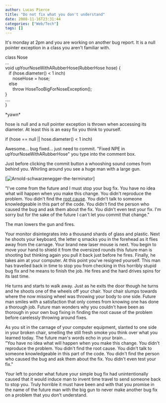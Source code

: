 ```yaml
---
author: Lucas Pierce
title: "Do not fix what you don't understand"
date: 2008-11-16T23:31:44
categories: ["Web/Tech"]
tags: []
---
```


It's monday at 2pm and you are working on another bug report. It is a null pointer exception in a class you aren't familiar with.

class Nose  
...  
void upYourNoseWithARubberHose(RubberHose hose) {  
   if (hose.diameter() < 1 inch)  
      noseHose = hose;  
   else  
      throw HoseTooBigForNoseException();  
}  
....  
}

\*yawn\*

hose is null and a null pointer exception is thrown when accessing its diameter. At least this is an easy fix you think to yourself.

if (hose == null || hose.diameter() < 1 inch)

Awesome... bug fixed... just need to commit. "Fixed NPE in upYourNoseWithARubberHose" you type into the comment box.

Just before clicking the commit button a whooshing sound comes from behind you. Whirling around you see a huge man with a large gun.

[![Arnold-schwarzenegger-the-terminator](/terminator.jpg)]

"I've come from the future and I must stop your bug fix. You have no idea what will happen when you make this change. You didn't reproduce the problem. You didn't find the [root cause](http://en.wikipedia.org/wiki/Root_cause_analysis). You didn't talk to someone knowledgeable in this part of the code. You didn't find the person who caused the bug and ask them about the fix. You didn't even test your fix. I'm sorry but for the sake of the future I can't let you commit that change."

The man lowers the gun and fires.

Your monitor disintegrates into a thousand shards of glass and plastic. Next he shoots your keyboard, the letter q smacks you in the forehead as it flies away from the carnage. Your brand new laser mouse is next. You begin to move your hand to shield it from the oversized rounds this future man is shooting but thinking again you pull it back just before he fires. Finally, he takes aim at your computer. At this point you've resigned yourself. This man has travelled back in time to stop you from checking in this horribly stupid bug fix and he means to finish the job. He fires and the hard drives spins for its last time.

He turns and starts to walk away. Just as he exits the door though he turns and he shoots one of the wheels off your chair. Your chair slumps towards where the now missing wheel was throwing your body to one side. Future man smiles with a satisfaction that only comes from knowing one has done a thorough job. Future man wonders why you couldn't have been as thorough in your own bug fixing in finding the root cause of the problem before carelessly throwing around fixes.

As you sit in the carnage of your computer equipment, slanted to one side in your broken chair, smelling the still fresh smoke you think over what you learned today. The future man's words echo in your brain...  
"You have no idea what will happen when you make this change. You didn't reproduce the problem. You didn't find the root cause. You didn't talk to someone knowledgeable in this part of the code. You didn't find the person who caused the bug and ask them about the fix. You didn't even test your fix."

Your left to ponder what future your simple bug fix had unintentionally caused that it would induce man to invent time travel to send someone back to stop you. Truly horrible it must have been and with that you promise in the name of the future man with the big gun to never make another bug fix on a problem that you don't understand.